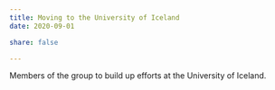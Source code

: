```yaml
---
title: Moving to the University of Iceland
date: 2020-09-01

share: false

---
```


Members of the group to build up efforts at the University of Iceland.

<!--more-->